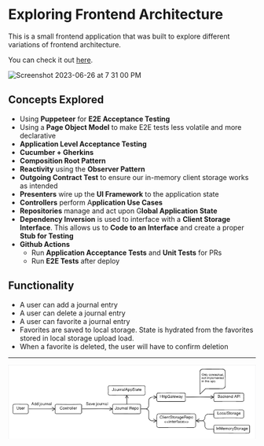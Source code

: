 # Exploring Frontend Architecture
This is a small frontend application that was built to explore different variations of frontend architecture.

You can check it out [﻿here](https://exploring-frontend-architecture.onrender.com/).

![Screenshot 2023-06-26 at 7 31 00 PM](https://github.com/efuller/exploring-frontend-architecture/assets/4174472/86f45d92-1357-4942-9ef2-daf61a664037 "")

## Concepts Explored
- Using **Puppeteer** for **E2E Acceptance Testing**
- Using a **Page Object Model** to make E2E tests less volatile and more declarative
- **Application Level Acceptance Testing**
- **Cucumber + Gherkins**
- **Composition Root Pattern**
- **Reactivity** using the **Observer Pattern**
- **Outgoing Contract Test** to ensure our in-memory client storage works as intended
- **Presenters** wire up the **UI Framework** to the application state
- **Controllers** perform A**pplication Use Cases**
- **Repositories** manage and act upon G**lobal Application State**
- **Dependency Inversion** is used to interface with a **Client Storage Interface**. This allows us to **Code to an Interface** and create a proper **Stub for Testing**
- **Github Actions**
    - Run **Application Acceptance Tests** and **Unit Tests** for PRs
    - Run **E2E Tests** after deploy
## Functionality
- A user can add a journal entry
- A user can delete a journal entry
- A user can favorite a journal entry
- Favorites are saved to local storage. State is hydrated from the favorites stored in local storage upload load.
- When a favorite is deleted, the user will have to confirm deletion
---

![General Architecture](/.eraser/f9Z5mwS6LKSmIUNbnTRi___YzvcTKoiYxfvjTVEmHkkLRz706J3___---figure---YN8ciuCREnVWFFfnKvETo---figure---CCUc806duYk9SsUSOQEUVA.png "General Architecture")








<!--- Eraser file: https://app.eraser.io/workspace/f9Z5mwS6LKSmIUNbnTRi --->